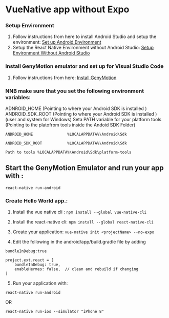 # VueNative app without Expo

### Setup Environment
1. Follow instructions from here to install Android Studio and setup the environment: [Set up Android Environment](https://reactnative.dev/docs/environment-setup)
2. Setup the React Native Environment without Android Studio: [Setup Environment Without Android Studio](https://medium.com/@rodrigoklosowski/an-updated-guide-to-installing-react-native-without-android-studio-e3a87b4e1112)

### Install GenyMotion emulator and set up for Visual Studio Code
1. Follow instructions from here: [Install GenyMotion](https://codeloop.org/connect-genymotion-emulator-with-react-native/)

### NNB make sure that you set the following environment variables:

ADNROID_HOME (Pointing to where your Android SDK is installed )
ANDROID_SDK_ROOT (Pointing to where your Android SDK is installed )
 (user and system for Windows)
 Seta PATH variable for your platform tools (Pointing to the platofrom tools inside the Andoid SDK Folder)

```ANDROID_HOME               %LOCALAPPDATA%\Android\Sdk```

```ANDROID_SDK_ROOT           %LOCALAPPDATA%\Android\Sdk```

```Path to tools %LOCALAPPDATA%\Android\Sdk\platform-tools```



## Start the GenyMotion Emulator and run your app with :

```react-native run-android```

### Create Hello World  app.:

1. Install the vue native cli : ```npm install --global vue-native-cli```

2. Install the react-native cli: ```npm install --global react-native-cli```

3. Create your application: ```vue-native init <projectName> --no-expo```

4. Edit the following in the android/app/build.gradle file by adding

```bundleInDebug:true```

```
project.ext.react = [
    bundleInDebug: true,
    enableHermes: false,  // clean and rebuild if changing
]
```

5. Run your application with:

```react-native run-android```

OR

```react-native run-ios --simulator "iPhone 8"```





